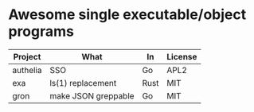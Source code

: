 # Awesome single executable/object programs

Project                   | What                  | In    | License
--------------------------|-----------------------|-------|---------
authelia                  | SSO                   | Go    | APL2
exa                       | ls(1) replacement     | Rust  | MIT
gron                      | make JSON greppable   | Go    | MIT
